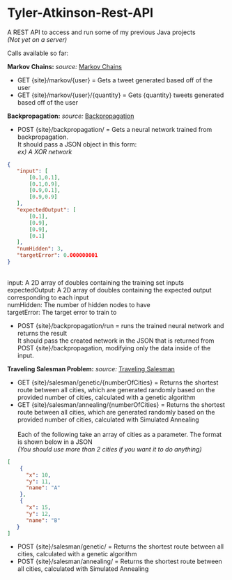 # Tyler-Atkinson-Rest-API
A REST API to access and run some of my previous Java projects
<br/><i>(Not yet on a server)</i>

Calls available so far:

<b>Markov Chains:</b> <i>source: </i>[Markov Chains](https://github.com/tha7556/Ai-Markov-Chains "Markov Chain Source")
  - GET {site}/markov/{user} = Gets a tweet generated based off of the user
  - GET {site}/markov/{user}/{quantity} = Gets {quantity} tweets generated based off of the user

<b>Backpropagation:</b> <i>source: </i>[Backpropagation](https://github.com/tha7556/Ai-Backpropagation "Backpropagation Source")
  - POST {site}/backpropagation/ = Gets a neural network trained from backpropagation.
<br/>It should pass a JSON object in this form:
<br/><i>ex) A XOR network</i>
```JSON
{
   "input": [
       [0.1,0.1],
       [0.1,0.9],
       [0.9,0.1],
       [0.9,0.9]
   ],
   "expectedOutput": [
       [0.1],
       [0.9],
       [0.9],
       [0.1]
   ],
   "numHidden": 3,
   "targetError": 0.000000001
}
```
<br/>input: A 2D array of doubles containing the training set inputs
<br/>expectedOutput: A 2D array of doubles containing the expected output corresponding to each input
<br/>numHidden: The number of hidden nodes to have
<br/>targetError: The target error to train to

  - POST {site}/backpropagation/run = runs the trained neural network and returns the result
<br>It should pass the created network in the JSON that is returned from POST {site}/backpropagation, modifying only the data inside of the input.

<b>Traveling Salesman Problem:</b> <i>source: </i>[Traveling Salesman](https://github.com/tha7556/Traveling-Salesman-Problem "Traveling Salesman Source")
  - GET {site}/salesman/genetic/{numberOfCities} = Returns the shortest route between all cities, which are generated randomly based on the provided number of cities, calculated with a genetic algorithm
  - GET {site}/salesman/annealing/{numberOfCities} = Returns the shortest route between all cities, which are generated randomly based on the provided number of cities, calculated with Simulated Annealing
<br/><br/>Each of the following take an array of cities as a parameter. The format is shown below in a JSON
<br/><i>(You should use more than 2 cities if you want it to do anything)</i>
```JSON
[
    {
      "x": 10,
      "y": 11,
      "name": "A"
    },
    {
      "x": 15,
      "y": 12,
      "name": "B"
   }
]
```
   - POST {site}/salesman/genetic/ = Returns the shortest route between all cities, calculated with a genetic algorithm
   - POST {site}/salesman/annealing/ = Returns the shortest route between all cities, calculated with Simulated Annealing
